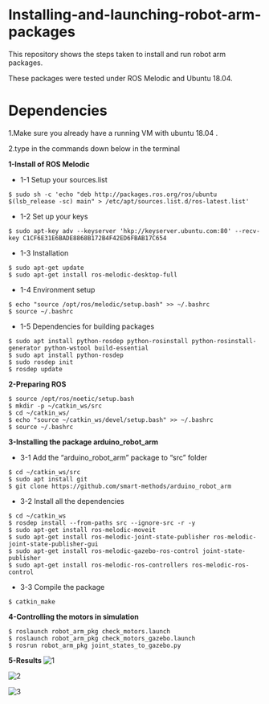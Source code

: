 # Installing-and-launching-robot-arm-packages
This repository shows the steps taken to install  and run robot arm packages.

These packages were tested under ROS Melodic  and Ubuntu 18.04.

# Dependencies

1.Make sure you already have a running VM with ubuntu 18.04 .

2.type in the commands down below in the terminal

**1-Install of ROS Melodic** 
   - 1-1 Setup your sources.list
```
$ sudo sh -c 'echo "deb http://packages.ros.org/ros/ubuntu $(lsb_release -sc) main" > /etc/apt/sources.list.d/ros-latest.list'
```
   - 1-2 Set up your keys
```
$ sudo apt-key adv --keyserver 'hkp://keyserver.ubuntu.com:80' --recv-key C1CF6E31E6BADE8868B172B4F42ED6FBAB17C654
```
   - 1-3 Installation
```
$ sudo apt-get update
$ sudo apt-get install ros-melodic-desktop-full
```
   - 1-4 Environment setup
  ```
$ echo "source /opt/ros/melodic/setup.bash" >> ~/.bashrc
$ source ~/.bashrc
```
   -  1-5 Dependencies for building packages
   ```
$ sudo apt install python-rosdep python-rosinstall python-rosinstall-generator python-wstool build-essential
$ sudo apt install python-rosdep
$ sudo rosdep init
$ rosdep update
```

**2-Preparing ROS**
 ```     
$ source /opt/ros/noetic/setup.bash
$ mkdir -p ~/catkin_ws/src
$ cd ~/catkin_ws/
$ echo "source ~/catkin_ws/devel/setup.bash" >> ~/.bashrc
$ source ~/.bashrc
```
**3-Installing the package arduino_robot_arm**

  - 3-1 Add the “arduino_robot_arm” package to “src” folder
  ```
$ cd ~/catkin_ws/src
$ sudo apt install git
$ git clone https://github.com/smart-methods/arduino_robot_arm
```
  - 3-2 Install all the dependencies 
  ```
$ cd ~/catkin_ws
$ rosdep install --from-paths src --ignore-src -r -y
$ sudo apt-get install ros-melodic-moveit
$ sudo apt-get install ros-melodic-joint-state-publisher ros-melodic-joint-state-publisher-gui
$ sudo apt-get install ros-melodic-gazebo-ros-control joint-state-publisher
$ sudo apt-get install ros-melodic-ros-controllers ros-melodic-ros-control
```
 - 3-3 Compile the package
```
$ catkin_make
```


**4-Controlling the motors in simulation**
```
$ roslaunch robot_arm_pkg check_motors.launch
$ roslaunch robot_arm_pkg check_motors_gazebo.launch
$ rosrun robot_arm_pkg joint_states_to_gazebo.py
```

**5-Results**
![1](https://user-images.githubusercontent.com/86648269/124048182-68611900-da1e-11eb-982f-5c2eec57fad8.png)


![2](https://user-images.githubusercontent.com/86648269/124048194-6f882700-da1e-11eb-8f34-92205e544cfe.png)


![3](https://user-images.githubusercontent.com/86648269/124048200-744cdb00-da1e-11eb-9f89-c2024b4ff3e9.png)









